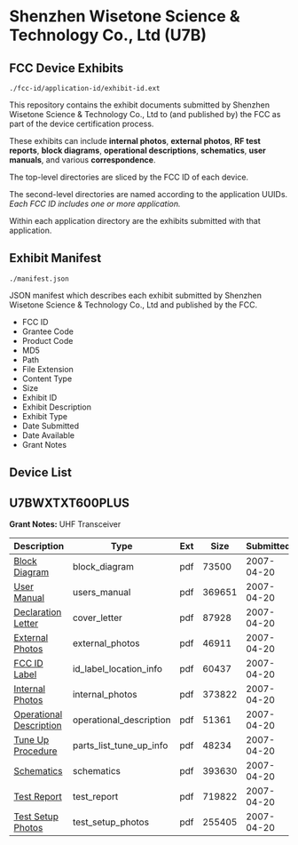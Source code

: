 # Shenzhen Wisetone Science & Technology Co., Ltd (U7B)
## FCC Device Exhibits

```
./fcc-id/application-id/exhibit-id.ext
```

This repository contains the exhibit documents submitted by Shenzhen Wisetone Science & Technology Co., Ltd to (and published by) the FCC as part of the device certification process.

These exhibits can include **internal photos**, **external photos**, **RF test reports**, **block diagrams**, **operational descriptions**, **schematics**, **user manuals**, and various **correspondence**.

The top-level directories are sliced by the FCC ID of each device.

The second-level directories are named according to the application UUIDs. *Each FCC ID includes one or more application.*

Within each application directory are the exhibits submitted with that application. 

## Exhibit Manifest

```
./manifest.json
```

JSON manifest which describes each exhibit submitted by Shenzhen Wisetone Science & Technology Co., Ltd and published by the FCC.

- FCC ID
- Grantee Code
- Product Code
- MD5
- Path
- File Extension
- Content Type
- Size
- Exhibit ID
- Exhibit Description
- Exhibit Type
- Date Submitted
- Date Available
- Grant Notes

## Device List
## U7BWXTXT600PLUS
**Grant Notes:** UHF Transceiver

| Description | Type | Ext | Size | Submitted | Available |
| ----------- | ---- | --- | ---- | --------- | --------- |
| [Block Diagram](U7BWXTXT600PLUS/e9150f2af7b8a1888e92751be4b3d096/783528.pdf) | block_diagram | pdf | 73500 | 2007-04-20 | 2007-04-20 |
| [User Manual](U7BWXTXT600PLUS/e9150f2af7b8a1888e92751be4b3d096/783518.pdf) | users_manual | pdf | 369651 | 2007-04-20 | 2007-04-20 |
| [Declaration Letter](U7BWXTXT600PLUS/e9150f2af7b8a1888e92751be4b3d096/783527.pdf) | cover_letter | pdf | 87928 | 2007-04-20 | 2007-04-20 |
| [External Photos](U7BWXTXT600PLUS/e9150f2af7b8a1888e92751be4b3d096/783526.pdf) | external_photos | pdf | 46911 | 2007-04-20 | 2007-04-20 |
| [FCC ID Label](U7BWXTXT600PLUS/e9150f2af7b8a1888e92751be4b3d096/783525.pdf) | id_label_location_info | pdf | 60437 | 2007-04-20 | 2007-04-20 |
| [Internal Photos](U7BWXTXT600PLUS/e9150f2af7b8a1888e92751be4b3d096/783524.pdf) | internal_photos | pdf | 373822 | 2007-04-20 | 2007-04-20 |
| [Operational Description](U7BWXTXT600PLUS/e9150f2af7b8a1888e92751be4b3d096/783523.pdf) | operational_description | pdf | 51361 | 2007-04-20 | 2007-04-20 |
| [Tune Up Procedure](U7BWXTXT600PLUS/e9150f2af7b8a1888e92751be4b3d096/783522.pdf) | parts_list_tune_up_info | pdf | 48234 | 2007-04-20 | 2007-04-20 |
| [Schematics](U7BWXTXT600PLUS/e9150f2af7b8a1888e92751be4b3d096/783521.pdf) | schematics | pdf | 393630 | 2007-04-20 | 2007-04-20 |
| [Test Report](U7BWXTXT600PLUS/e9150f2af7b8a1888e92751be4b3d096/783520.pdf) | test_report | pdf | 719822 | 2007-04-20 | 2007-04-20 |
| [Test Setup Photos](U7BWXTXT600PLUS/e9150f2af7b8a1888e92751be4b3d096/783519.pdf) | test_setup_photos | pdf | 255405 | 2007-04-20 | 2007-04-20 |
